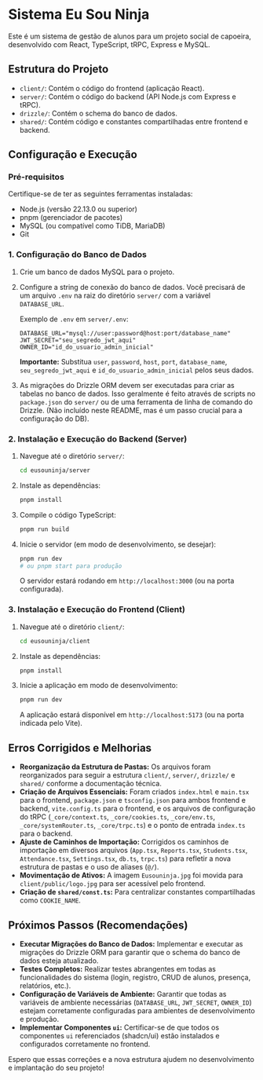 # Sistema Eu Sou Ninja

Este é um sistema de gestão de alunos para um projeto social de capoeira, desenvolvido com React, TypeScript, tRPC, Express e MySQL.

## Estrutura do Projeto

- `client/`: Contém o código do frontend (aplicação React).
- `server/`: Contém o código do backend (API Node.js com Express e tRPC).
- `drizzle/`: Contém o schema do banco de dados.
- `shared/`: Contém código e constantes compartilhadas entre frontend e backend.

## Configuração e Execução

### Pré-requisitos

Certifique-se de ter as seguintes ferramentas instaladas:

- Node.js (versão 22.13.0 ou superior)
- pnpm (gerenciador de pacotes)
- MySQL (ou compatível como TiDB, MariaDB)
- Git

### 1. Configuração do Banco de Dados

1. Crie um banco de dados MySQL para o projeto.
2. Configure a string de conexão do banco de dados. Você precisará de um arquivo `.env` na raiz do diretório `server/` com a variável `DATABASE_URL`.

   Exemplo de `.env` em `server/.env`:
   ```
   DATABASE_URL="mysql://user:password@host:port/database_name"
   JWT_SECRET="seu_segredo_jwt_aqui"
   OWNER_ID="id_do_usuario_admin_inicial"
   ```

   **Importante:** Substitua `user`, `password`, `host`, `port`, `database_name`, `seu_segredo_jwt_aqui` e `id_do_usuario_admin_inicial` pelos seus dados.

3. As migrações do Drizzle ORM devem ser executadas para criar as tabelas no banco de dados. Isso geralmente é feito através de scripts no `package.json` do `server/` ou de uma ferramenta de linha de comando do Drizzle. (Não incluído neste README, mas é um passo crucial para a configuração do DB).

### 2. Instalação e Execução do Backend (Server)

1. Navegue até o diretório `server/`:
   ```bash
   cd eusouninja/server
   ```
2. Instale as dependências:
   ```bash
   pnpm install
   ```
3. Compile o código TypeScript:
   ```bash
   pnpm run build
   ```
4. Inicie o servidor (em modo de desenvolvimento, se desejar):
   ```bash
   pnpm run dev
   # ou pnpm start para produção
   ```
   O servidor estará rodando em `http://localhost:3000` (ou na porta configurada).

### 3. Instalação e Execução do Frontend (Client)

1. Navegue até o diretório `client/`:
   ```bash
   cd eusouninja/client
   ```
2. Instale as dependências:
   ```bash
   pnpm install
   ```
3. Inicie a aplicação em modo de desenvolvimento:
   ```bash
   pnpm run dev
   ```
   A aplicação estará disponível em `http://localhost:5173` (ou na porta indicada pelo Vite).

## Erros Corrigidos e Melhorias

- **Reorganização da Estrutura de Pastas:** Os arquivos foram reorganizados para seguir a estrutura `client/`, `server/`, `drizzle/` e `shared/` conforme a documentação técnica.
- **Criação de Arquivos Essenciais:** Foram criados `index.html` e `main.tsx` para o frontend, `package.json` e `tsconfig.json` para ambos frontend e backend, `vite.config.ts` para o frontend, e os arquivos de configuração do tRPC (`_core/context.ts`, `_core/cookies.ts`, `_core/env.ts`, `_core/systemRouter.ts`, `_core/trpc.ts`) e o ponto de entrada `index.ts` para o backend.
- **Ajuste de Caminhos de Importação:** Corrigidos os caminhos de importação em diversos arquivos (`App.tsx`, `Reports.tsx`, `Students.tsx`, `Attendance.tsx`, `Settings.tsx`, `db.ts`, `trpc.ts`) para refletir a nova estrutura de pastas e o uso de aliases (`@/`).
- **Movimentação de Ativos:** A imagem `Eusouninja.jpg` foi movida para `client/public/logo.jpg` para ser acessível pelo frontend.
- **Criação de `shared/const.ts`:** Para centralizar constantes compartilhadas como `COOKIE_NAME`.

## Próximos Passos (Recomendações)

- **Executar Migrações do Banco de Dados:** Implementar e executar as migrações do Drizzle ORM para garantir que o schema do banco de dados esteja atualizado.
- **Testes Completos:** Realizar testes abrangentes em todas as funcionalidades do sistema (login, registro, CRUD de alunos, presença, relatórios, etc.).
- **Configuração de Variáveis de Ambiente:** Garantir que todas as variáveis de ambiente necessárias (`DATABASE_URL`, `JWT_SECRET`, `OWNER_ID`) estejam corretamente configuradas para ambientes de desenvolvimento e produção.
- **Implementar Componentes `ui`:** Certificar-se de que todos os componentes `ui` referenciados (shadcn/ui) estão instalados e configurados corretamente no frontend.

Espero que essas correções e a nova estrutura ajudem no desenvolvimento e implantação do seu projeto!
